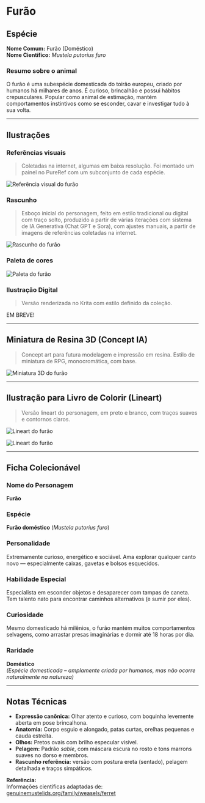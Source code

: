 # Furão

## Espécie
**Nome Comum:** Furão (Doméstico)  
**Nome Científico:** *Mustela putorius furo*

### Resumo sobre o animal
O furão é uma subespécie domesticada do toirão europeu, criado por humanos há milhares de anos. É curioso, brincalhão e possui hábitos crepusculares. Popular como animal de estimação, mantém comportamentos instintivos como se esconder, cavar e investigar tudo à sua volta.

---

## Ilustrações

### Referências visuais
> Coletadas na internet, algumas em baixa resolução. Foi montado um painel no PureRef com um subconjunto de cada espécie.

![Referência visual do furão](img/image-46.png)

### Rascunho
> Esboço inicial do personagem, feito em estilo tradicional ou digital com traço solto, produzido a partir de várias iterações com sistema de IA Generativa (Chat GPT e Sora), com ajustes manuais, a partir de imagens de referências coletadas na internet.

![Rascunho do furão](img/image-44.png)


### Paleta de cores

![Paleta do furão](img/image-45.png)

### Ilustração Digital
> Versão renderizada no Krita com estilo definido da coleção.

EM BREVE!

---

## Miniatura de Resina 3D (Concept IA)
> Concept art para futura modelagem e impressão em resina. Estilo de miniatura de RPG, monocromática, com base.

![Miniatura 3D do furão](img/image-15.png)


---

## Ilustração para Livro de Colorir (Lineart)
> Versão lineart do personagem, em preto e branco, com traços suaves e contornos claros.

![Lineart do furão](img/image-43.png)

![Lineart do furão](img/image-432.png)

---

## Ficha Colecionável

### Nome do Personagem
**Furão**

### Espécie
**Furão doméstico** (*Mustela putorius furo*)

### Personalidade
Extremamente curioso, energético e sociável. Ama explorar qualquer canto novo — especialmente caixas, gavetas e bolsos esquecidos.

### Habilidade Especial
Especialista em esconder objetos e desaparecer com tampas de caneta. Tem talento nato para encontrar caminhos alternativos (e sumir por eles).

### Curiosidade
Mesmo domesticado há milênios, o furão mantém muitos comportamentos selvagens, como arrastar presas imaginárias e dormir até 18 horas por dia.

### Raridade
**Doméstico**  
_(Espécie domesticada – amplamente criada por humanos, mas não ocorre naturalmente na natureza)_

---

## Notas Técnicas

- **Expressão canônica:** Olhar atento e curioso, com boquinha levemente aberta em pose brincalhona.
- **Anatomia:** Corpo esguio e alongado, patas curtas, orelhas pequenas e cauda estreita.
- **Olhos:** Pretos ovais com brilho especular visível.
- **Pelagem:** Padrão *sable*, com máscara escura no rosto e tons marrons suaves no dorso e membros.
- **Rascunho referência:** versão com postura ereta (sentado), pelagem detalhada e traços simpáticos.

**Referência:**  
Informações científicas adaptadas de: [genuinemustelids.org/family/weasels/ferret](https://www.genuinemustelids.org/family/weasels/ferret/)

